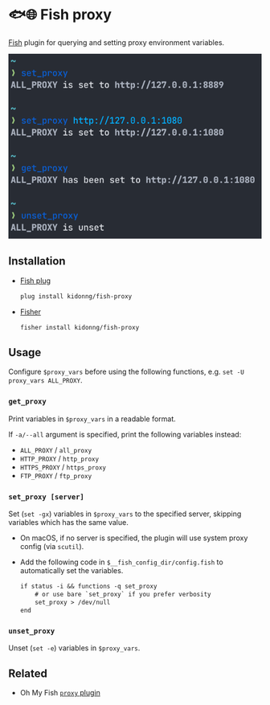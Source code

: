 # 🐟🌐 Fish proxy

[Fish](https://fishshell.com/) plugin for querying and setting proxy environment variables.

![Screenshot](screenshot.png)

## Installation

- [Fish plug](https://github.com/kidonng/fish-plug)

  ```sh
  plug install kidonng/fish-proxy
  ```

- [Fisher](https://github.com/jorgebucaran/fisher)

  ```sh
  fisher install kidonng/fish-proxy
  ```
## Usage

Configure `$proxy_vars` before using the following functions, e.g. `set -U proxy_vars ALL_PROXY`.

### `get_proxy`

Print variables in `$proxy_vars` in a readable format.

If `-a/--all` argument is specified, print the following variables instead:

- `ALL_PROXY` / `all_proxy`
- `HTTP_PROXY` / `http_proxy`
- `HTTPS_PROXY` / `https_proxy`
- `FTP_PROXY` / `ftp_proxy`

### `set_proxy [server]`

Set (`set -gx`) variables in `$proxy_vars` to the specified server, skipping variables which has the same value.

- On macOS, if no server is specified, the plugin will use system proxy config (via `scutil`).
- Add the following code in `$__fish_config_dir/config.fish` to automatically set the variables.

  ```fish
  if status -i && functions -q set_proxy
      # or use bare `set_proxy` if you prefer verbosity
      set_proxy > /dev/null
  end
  ```

### `unset_proxy`

Unset (`set -e`) variables in `$proxy_vars`.

## Related

- Oh My Fish [`proxy` plugin](https://github.com/oh-my-fish/plugin-proxy)
